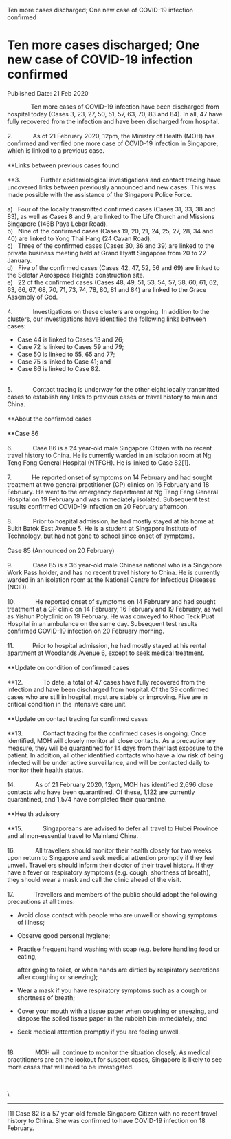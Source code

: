 Ten more cases discharged; One new case of COVID-19 infection confirmed

Ten more cases discharged; One new case of COVID-19 infection confirmed
=======================================================================

Published Date: 21 Feb 2020

              Ten more cases of COVID-19 infection have been discharged
from hospital today (Cases 3, 23, 27, 50, 51, 57, 63, 70, 83 and 84). In
all, 47 have fully recovered from the infection and have been discharged
from hospital.\
\
2.            As of 21 February 2020, 12pm, the Ministry of Health (MOH)
has confirmed and verified one more case of COVID-19 infection in
Singapore, which is linked to a previous case.\
\
**Links between previous cases found\
\
**3.            Further epidemiological investigations and contact
tracing have uncovered links between previously announced and new cases.
This was made possible with the assistance of the Singapore Police
Force.\
\
a)   Four of the locally transmitted confirmed cases (Cases 31, 33, 38
and 83), as well as Cases 8 and 9, are linked to The Life Church and
Missions Singapore (146B Paya Lebar Road).\
b)   Nine of the confirmed cases (Cases 19, 20, 21, 24, 25, 27, 28, 34
and 40) are linked to Yong Thai Hang (24 Cavan Road).\
c)   Three of the confirmed cases (Cases 30, 36 and 39) are linked to
the private business meeting held at Grand Hyatt Singapore from 20 to 22
January.\
d)   Five of the confirmed cases (Cases 42, 47, 52, 56 and 69) are
linked to the Seletar Aerospace Heights construction site.\
e)   22 of the confirmed cases (Cases 48, 49, 51, 53, 54, 57, 58, 60,
61, 62, 63, 66, 67, 68, 70, 71, 73, 74, 78, 80, 81 and 84) are linked to
the Grace Assembly of God.\
\
4.            Investigations on these clusters are ongoing. In addition
to the clusters, our investigations have identified the following links
between cases:

-   Case 44 is linked to Cases 13 and 26;
-   Case 72 is linked to Cases 59 and 79;
-   Case 50 is linked to 55, 65 and 77;
-   Case 75 is linked to Case 41; and
-   Case 86 is linked to Case 82.

\
5.            Contact tracing is underway for the other eight locally
transmitted cases to establish any links to previous cases or travel
history to mainland China.\
\
**About the confirmed cases\
\
**Case 86\
\
6.            Case 86 is a 24 year-old male Singapore Citizen with no
recent travel history to China. He is currently warded in an isolation
room at Ng Teng Fong General Hospital (NTFGH). He is linked to Case
82\[1\].\
\
7.            He reported onset of symptoms on 14 February and had
sought treatment at two general practitioner (GP) clinics on 16 February
and 18 February. He went to the emergency department at Ng Teng Feng
General Hospital on 19 February and was immediately isolated. Subsequent
test results confirmed COVID-19 infection on 20 February afternoon.\
\
8.            Prior to hospital admission, he had mostly stayed at his
home at Bukit Batok East Avenue 5. He is a student at Singapore
Institute of Technology, but had not gone to school since onset of
symptoms.\
\
Case 85 (Announced on 20 February)\
\
9.            Case 85 is a 36 year-old male Chinese national who is a
Singapore Work Pass holder, and has no recent travel history to China.
He is currently warded in an isolation room at the National Centre for
Infectious Diseases (NCID).\
\
10.            He reported onset of symptoms on 14 February and had
sought treatment at a GP clinic on 14 February, 16 February and 19
February, as well as Yishun Polyclinic on 19 February. He was conveyed
to Khoo Teck Puat Hospital in an ambulance on the same day. Subsequent
test results confirmed COVID-19 infection on 20 February morning.\
\
11.           Prior to hospital admission, he had mostly stayed at his
rental apartment at Woodlands Avenue 6, except to seek medical
treatment.\
\
**Update on condition of confirmed cases\
\
**12.            To date, a total of 47 cases have fully recovered from
the infection and have been discharged from hospital. Of the 39
confirmed cases who are still in hospital, most are stable or improving.
Five are in critical condition in the intensive care unit.\
\
**Update on contact tracing for confirmed cases\
\
**13.            Contact tracing for the confirmed cases is ongoing.
Once identified, MOH will closely monitor all close contacts. As a
precautionary measure, they will be quarantined for 14 days from their
last exposure to the patient. In addition, all other identified contacts
who have a low risk of being infected will be under active surveillance,
and will be contacted daily to monitor their health status.\
\
14.            As of 21 February 2020, 12pm, MOH has identified 2,696
close contacts who have been quarantined. Of these, 1,122 are currently
quarantined, and 1,574 have completed their quarantine.\
\
**Health advisory\
\
**15.            Singaporeans are advised to defer all travel to Hubei
Province and all non-essential travel to Mainland China.\
\
16.            All travellers should monitor their health closely for
two weeks upon return to Singapore and seek medical attention promptly
if they feel unwell. Travellers should inform their doctor of their
travel history. If they have a fever or respiratory symptoms (e.g.
cough, shortness of breath), they should wear a mask and call the clinic
ahead of the visit.\
\
17.            Travellers and members of the public should adopt the
following precautions at all times:

-   Avoid close contact with people who are unwell or showing symptoms
    of illness;
-   Observe good personal hygiene;
-   Practise frequent hand washing with soap (e.g. before handling food
    or eating,

    after going to toilet, or when hands are dirtied by respiratory
    secretions after coughing or sneezing);

-   Wear a mask if you have respiratory symptoms such as a cough or
    shortness of breath;
-   Cover your mouth with a tissue paper when coughing or sneezing, and
    dispose the soiled tissue paper in the rubbish bin immediately; and
-   Seek medical attention promptly if you are feeling unwell.

\
18.            MOH will continue to monitor the situation closely. As
medical practitioners are on the lookout for suspect cases, Singapore is
likely to see more cases that will need to be investigated.

 

<div>

\

------------------------------------------------------------------------

<div id="ftn1">

\[1\] Case 82 is a 57 year-old female Singapore Citizen with no recent
travel history to China. She was confirmed to have COVID-19 infection on
18 February.

</div>

</div>
